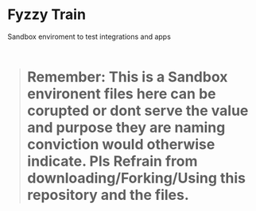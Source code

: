 # Fyzzy Train

Sandbox enviroment to test integrations and apps
<br><br>
># Remember: This is a Sandbox environent files here can be corupted or dont serve the value and purpose they are naming conviction would otherwise indicate. Pls Refrain from downloading/Forking/Using this repository and the files.
